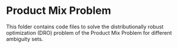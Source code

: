 # Product Mix Problem
This folder contains code files to solve the distributionally robust optimization (DRO) problem of the Product Mix Problem for different ambiguity sets.

